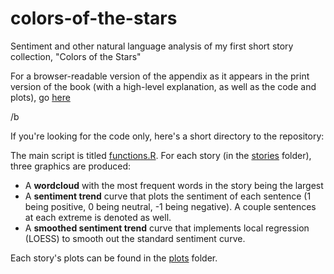 # colors-of-the-stars
Sentiment and other natural language analysis of my first short story collection, "Colors of the Stars"


For a browser-readable version of the appendix as it appears in the print version of the book (with a high-level explanation, as well as the code and plots), go [here](https://kollmi.github.io/appendix.html)

/b

If you're looking for the code only, here's a short directory to the repository:

The main script is titled [functions.R](https://github.com/kollmi/colors-of-the-stars/blob/main/functions.R). For each story (in the [stories](https://github.com/kollmi/colors-of-the-stars/tree/main/stories) folder), three graphics are produced:
- A **wordcloud** with the most frequent words in the story being the largest
- A **sentiment trend** curve that plots the sentiment of each sentence (1 being positive, 0 being neutral, -1 being negative). A couple sentences at each extreme is denoted as well.
- A **smoothed sentiment trend** curve that implements local regression (LOESS) to smooth out the standard sentiment curve.

Each story's plots can be found in the [plots](https://github.com/kollmi/colors-of-the-stars/tree/main/plots) folder.

